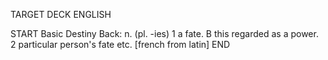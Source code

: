 TARGET DECK
ENGLISH

START
Basic
Destiny
Back: n. (pl. -ies) 1 a fate. B this regarded as a power. 2 particular person's fate etc. [french from latin]
END
